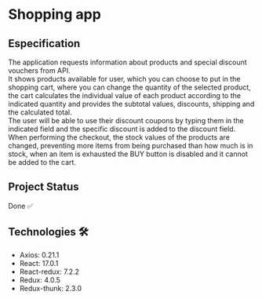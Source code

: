 <h1>Shopping app</h1>
<h2>Especification</h2>
<p>The application requests information about products and special discount vouchers from API.<br/>
It shows products available for user, which you can choose to put in the shopping cart, where you can change the quantity of the selected product, the cart calculates the individual value of each product according to the indicated quantity and provides the subtotal values, discounts, shipping and the calculated total.<br/>
The user will be able to use their discount coupons by typing them in the indicated field and the specific discount is added to the discount field.<br/>
When performing the checkout, the stock values of the products are changed, preventing more items from being purchased than how much is in stock, when an item is exhausted the BUY button is disabled and it cannot be added to the cart.</p>

<h2>Project Status</h2>
<p>Done ✅</p>

<h2>Technologies 🛠</h2>
<ul>
<li>Axios: 0.21.1</li>
<li>React: 17.0.1</li>
<li>React-redux: 7.2.2</li>
<li>Redux: 4.0.5</li>
<li>Redux-thunk: 2.3.0</li>
</ul> 
